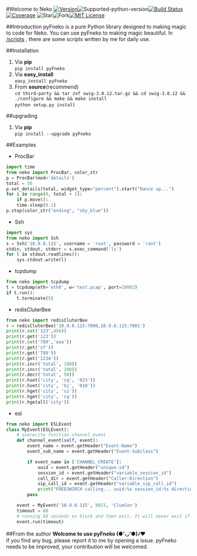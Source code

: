 #Welcome to Neko
[![Version][version-badge]][version-link]![Supported-python-version][python27-badge][![Build Status][travis-badge]][travis-link] [![Coverage][coverage-badge]][coverage-link] ![Star][stars]![Fork][forks][![MIT License][license-badge]](LICENSE.md)

##Introduction
pyFneko is a pure Python library designed to making magic to code for Neko.
You can use pyFneko to making magic beautiful.
In [/scripts](https://github.com/sudaning/Fneko/tree/master/scripts) , there are some scripts written by me for daily use.

##Installation
1. Via **pip**  
```pip install pyFneko```  
2. Via **easy_install**  
```easy_install pyFneko```  
3. From **source**(recommend)  
```cd third-party && tar zxf swig-3.0.12.tar.gz && cd swig-3.0.12 && ./configure && make && make install```  
```python setup.py install```  

##upgrading
1. Via **pip**  
```pip install --upgrade pyFneko```

##Examples

* ProcBar
```python
import time  
from neko import ProcBar, color_str  
p = ProcBar(mod='details')  
total = 56  
p.set_details(total, widget_type="percent").start("Dance up...")  
for i in range(0, total + 1):  
    if p.move():  
    time.sleep(0.1)  
p.stop(color_str("ending", "sky_blue"))
```

* Ssh
```python
import sys
from neko import Ssh
s = Ssh('10.9.0.115', username = 'root', password = 'root')
stdin, stdout, stderr = s.exec_command('ls') 
for l in stdout.readlines():
    sys.stdout.write(l)
```

* tcpdump
```python
from neko import tcpdump
t = tcpdump(eth='eth0', w='test.pcap', port=10002)
if t.run():
    t.terminate(5)
```

* redisCluterBee
```python
from neko import redisCluterBee
r = redisCluterBee('10.9.0.115:7000,10.9.0.115:7001')
print(r.set('123',456))
print(r.get('123'))
print(r.set('789','aaa'))
print(r.get('sf'))
print(r.get('789'))
print(r.get('1234'))
print(r.incr('total', 100))
print(r.incr('total', 200))
print(r.decr('total', 50))
print(r.hset('city', 'cq', '023'))
print(r.hset('city', 'bj', '010'))
print(r.hget('city', 'sz'))
print(r.hget('city', 'cq'))
print(r.hgetall('city'))
```

* esl
```python
from neko import ESLEvent
class MyEvent(ESLEvent):
    # overwrite function channel_event
    def channel_event(self, event):
        event_name = event.getHeader("Event-Name")
        event_sub_name = event.getHeader("Event-Subclass")

        if event_name in ['CHANNEL_CREATE']:
            uuid = event.getHeader("unique-id")
            session_id = event.getHeader("variable_session_id")
            call_dir = event.getHeader("Caller-Direction")
            sip_call_id = event.getHeader("variable_sip_call_id")
            print("FREESWIRCH calling... uuid:%s session_id:%s direction:%s call-id:%s" % (uuid, session_id, call_dir, sip_call_id))
        pass

	event = MyEvent('10.9.0.115', 8021, 'ClueCon')
    timeout = 60
    # running 60 seconds on block and then exit. It will never exit if timeout is 0, to return "end" in function channel_event can be stopped
	event.run(timeout)
```

##From the author
**Welcome to use pyFneko (●'◡'●)ﾉ♥**  
If you find any bug, please report it to me by opening a issue.
pyFneko needs to be improved, your contribution will be welcomed.


[version-badge]:   https://img.shields.io/pypi/v/pyFneko.svg?label=pypi
[version-link]:    https://pypi.python.org/pypi/pyFneko/
[python27-badge]:  https://img.shields.io/badge/python-2.7-green.svg
[stars]:           https://img.shields.io/github/stars/sudaning/Fneko.svg
[forks]:           https://img.shields.io/github/forks/sudaning/Fneko.svg
[travis-badge]:    https://img.shields.io/travis/sudaning/Fneko.svg
[travis-link]:     https://travis-ci.org/sudaning/Fneko
[coverage-badge]:  https://img.shields.io/coveralls/sudaning/Fneko.svg
[coverage-link]:   https://coveralls.io/github/sudaning/Fneko
[license-badge]:   https://img.shields.io/badge/license-MIT-007EC7.svg
